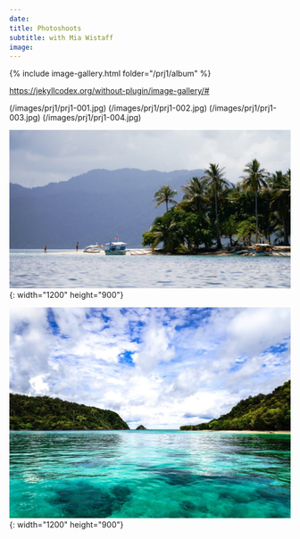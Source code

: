 ```yaml
---
date:
title: Photoshoots 
subtitle: with Mia Wistaff
image:
---
```

{% include image-gallery.html folder="/prj1/album" %}

https://jekyllcodex.org/without-plugin/image-gallery/#

(/images/prj1/prj1-001.jpg) (/images/prj1/prj1-002.jpg) (/images/prj1/prj1-003.jpg) (/images/prj1/prj1-004.jpg)

![Palm trees](/images/image-example-3.jpg){: width="1200" height="900"}


![Sea](/images/image-example-4.jpg){: width="1200" height="900"}

